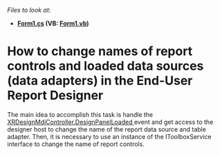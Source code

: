 <!-- default file list -->
*Files to look at*:

* **[Form1.cs](./CS/E4703/Form1.cs) (VB: [Form1.vb](./VB/E4703/Form1.vb))**
<!-- default file list end -->
# How to change names of report controls and loaded data sources (data adapters) in the End-User Report Designer


<p>The main idea to accomplish this task is handle the <a href="http://documentation.devexpress.com/#XtraReports/DevExpressXtraReportsUserDesignerXRDesignMdiController_DesignPanelLoadedtopic"><u>XRDesignMdiController.DesignPanelLoaded</u></a><u> </u>event and get access to the designer host to change the name of the report data source and table adapter. Then, it is necessary to use an instance of the IToolboxService interface to change the name of report controls.</p>

<br/>


